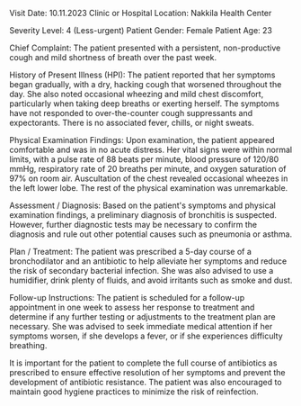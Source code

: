  Visit Date: 10.11.2023
Clinic or Hospital Location: Nakkila Health Center

Severity Level: 4 (Less-urgent)
Patient Gender: Female
Patient Age: 23

Chief Complaint:
The patient presented with a persistent, non-productive cough and mild shortness of breath over the past week.

History of Present Illness (HPI):
The patient reported that her symptoms began gradually, with a dry, hacking cough that worsened throughout the day. She also noted occasional wheezing and mild chest discomfort, particularly when taking deep breaths or exerting herself. The symptoms have not responded to over-the-counter cough suppressants and expectorants. There is no associated fever, chills, or night sweats.

Physical Examination Findings:
Upon examination, the patient appeared comfortable and was in no acute distress. Her vital signs were within normal limits, with a pulse rate of 88 beats per minute, blood pressure of 120/80 mmHg, respiratory rate of 20 breaths per minute, and oxygen saturation of 97% on room air. Auscultation of the chest revealed occasional wheezes in the left lower lobe. The rest of the physical examination was unremarkable.

Assessment / Diagnosis:
Based on the patient's symptoms and physical examination findings, a preliminary diagnosis of bronchitis is suspected. However, further diagnostic tests may be necessary to confirm the diagnosis and rule out other potential causes such as pneumonia or asthma.

Plan / Treatment:
The patient was prescribed a 5-day course of a bronchodilator and an antibiotic to help alleviate her symptoms and reduce the risk of secondary bacterial infection. She was also advised to use a humidifier, drink plenty of fluids, and avoid irritants such as smoke and dust.

Follow-up Instructions:
The patient is scheduled for a follow-up appointment in one week to assess her response to treatment and determine if any further testing or adjustments to the treatment plan are necessary. She was advised to seek immediate medical attention if her symptoms worsen, if she develops a fever, or if she experiences difficulty breathing.

It is important for the patient to complete the full course of antibiotics as prescribed to ensure effective resolution of her symptoms and prevent the development of antibiotic resistance. The patient was also encouraged to maintain good hygiene practices to minimize the risk of reinfection.